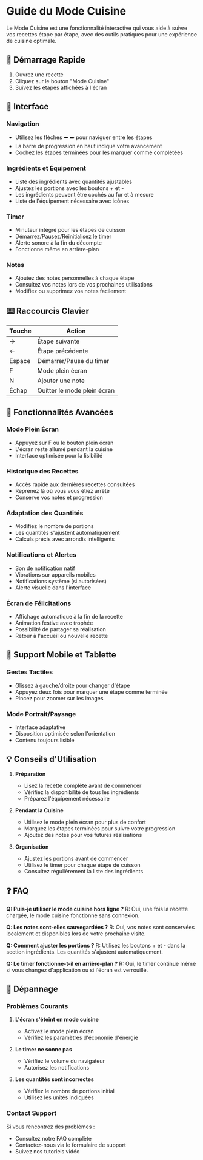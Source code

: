 # Guide du Mode Cuisine

Le Mode Cuisine est une fonctionnalité interactive qui vous aide à suivre vos recettes étape par étape, avec des outils pratiques pour une expérience de cuisine optimale.

## 🚀 Démarrage Rapide

1. Ouvrez une recette
2. Cliquez sur le bouton "Mode Cuisine"
3. Suivez les étapes affichées à l'écran

## 📱 Interface

### Navigation
- Utilisez les flèches ⬅️ ➡️ pour naviguer entre les étapes
- La barre de progression en haut indique votre avancement
- Cochez les étapes terminées pour les marquer comme complétées

### Ingrédients et Équipement
- Liste des ingrédients avec quantités ajustables
- Ajustez les portions avec les boutons + et -
- Les ingrédients peuvent être cochés au fur et à mesure
- Liste de l'équipement nécessaire avec icônes

### Timer
- Minuteur intégré pour les étapes de cuisson
- Démarrez/Pausez/Réinitialisez le timer
- Alerte sonore à la fin du décompte
- Fonctionne même en arrière-plan

### Notes
- Ajoutez des notes personnelles à chaque étape
- Consultez vos notes lors de vos prochaines utilisations
- Modifiez ou supprimez vos notes facilement

## ⌨️ Raccourcis Clavier

| Touche | Action |
|--------|--------|
| → | Étape suivante |
| ← | Étape précédente |
| Espace | Démarrer/Pause du timer |
| F | Mode plein écran |
| N | Ajouter une note |
| Échap | Quitter le mode plein écran |

## 🎯 Fonctionnalités Avancées

### Mode Plein Écran
- Appuyez sur F ou le bouton plein écran
- L'écran reste allumé pendant la cuisine
- Interface optimisée pour la lisibilité

### Historique des Recettes
- Accès rapide aux dernières recettes consultées
- Reprenez là où vous vous étiez arrêté
- Conserve vos notes et progression

### Adaptation des Quantités
- Modifiez le nombre de portions
- Les quantités s'ajustent automatiquement
- Calculs précis avec arrondis intelligents

### Notifications et Alertes
- Son de notification natif
- Vibrations sur appareils mobiles
- Notifications système (si autorisées)
- Alerte visuelle dans l'interface

### Écran de Félicitations
- Affichage automatique à la fin de la recette
- Animation festive avec trophée
- Possibilité de partager sa réalisation
- Retour à l'accueil ou nouvelle recette

## 📱 Support Mobile et Tablette

### Gestes Tactiles
- Glissez à gauche/droite pour changer d'étape
- Appuyez deux fois pour marquer une étape comme terminée
- Pincez pour zoomer sur les images

### Mode Portrait/Paysage
- Interface adaptative
- Disposition optimisée selon l'orientation
- Contenu toujours lisible

## 💡 Conseils d'Utilisation

1. **Préparation**
   - Lisez la recette complète avant de commencer
   - Vérifiez la disponibilité de tous les ingrédients
   - Préparez l'équipement nécessaire

2. **Pendant la Cuisine**
   - Utilisez le mode plein écran pour plus de confort
   - Marquez les étapes terminées pour suivre votre progression
   - Ajoutez des notes pour vos futures réalisations

3. **Organisation**
   - Ajustez les portions avant de commencer
   - Utilisez le timer pour chaque étape de cuisson
   - Consultez régulièrement la liste des ingrédients

## ❓ FAQ

**Q: Puis-je utiliser le mode cuisine hors ligne ?**
R: Oui, une fois la recette chargée, le mode cuisine fonctionne sans connexion.

**Q: Les notes sont-elles sauvegardées ?**
R: Oui, vos notes sont conservées localement et disponibles lors de votre prochaine visite.

**Q: Comment ajuster les portions ?**
R: Utilisez les boutons + et - dans la section ingrédients. Les quantités s'ajustent automatiquement.

**Q: Le timer fonctionne-t-il en arrière-plan ?**
R: Oui, le timer continue même si vous changez d'application ou si l'écran est verrouillé.

## 🔧 Dépannage

### Problèmes Courants

1. **L'écran s'éteint en mode cuisine**
   - Activez le mode plein écran
   - Vérifiez les paramètres d'économie d'énergie

2. **Le timer ne sonne pas**
   - Vérifiez le volume du navigateur
   - Autorisez les notifications

3. **Les quantités sont incorrectes**
   - Vérifiez le nombre de portions initial
   - Utilisez les unités indiquées

### Contact Support

Si vous rencontrez des problèmes :
- Consultez notre FAQ complète
- Contactez-nous via le formulaire de support
- Suivez nos tutoriels vidéo 